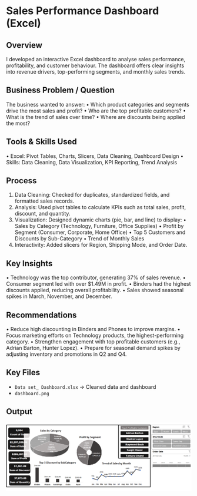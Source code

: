 # Sales Performance Dashboard (Excel)

## Overview
I developed an interactive Excel dashboard to analyse sales performance, profitability, and customer behaviour. The dashboard offers clear insights into revenue drivers, top-performing segments, and monthly sales trends.

## Business Problem / Question
The business wanted to answer:
•	Which product categories and segments drive the most sales and profit?
•	Who are the top profitable customers?
•	What is the trend of sales over time?
•	Where are discounts being applied the most?

## Tools & Skills Used
•	Excel: Pivot Tables, Charts, Slicers, Data Cleaning, Dashboard Design
•	Skills: Data Cleaning, Data Visualization, KPI Reporting, Trend Analysis

## Process
1.	Data Cleaning: Checked for duplicates, standardized fields, and formatted sales records.
2.	Analysis: Used pivot tables to calculate KPIs such as total sales, profit, discount, and quantity.
3.	Visualization: Designed dynamic charts (pie, bar, and line) to display:
•	Sales by Category (Technology, Furniture, Office Supplies)
•	Profit by Segment (Consumer, Corporate, Home Office)
•	Top 5 Customers and Discounts by Sub-Category
•	Trend of Monthly Sales
4.	Interactivity: Added slicers for Region, Shipping Mode, and Order Date.
   
## Key Insights
•	Technology was the top contributor, generating 37% of sales revenue.
•	Consumer segment led with over $1.49M in profit.
•	Binders had the highest discounts applied, reducing overall profitability.
•	Sales showed seasonal spikes in March, November, and December.

## Recommendations
•	Reduce high discounting in Binders and Phones to improve margins.
•	Focus marketing efforts on Technology products, the highest-performing category.
•	Strengthen engagement with top profitable customers (e.g., Adrian Barton, Hunter Lopez).
•	Prepare for seasonal demand spikes by adjusting inventory and promotions in Q2 and Q4.

## Key Files
- `Data set_ Dashboard.xlsx` → Cleaned data and dashboard 
- `dashboard.png`

## Output
![Sales Dashboard](Dashboard.png)


